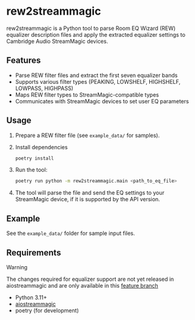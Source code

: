 # rew2streammagic

rew2streammagic is a Python tool to parse Room EQ Wizard (REW) equalizer description files and apply the extracted equalizer settings to Cambridge Audio StreamMagic devices.

## Features

- Parse REW filter files and extract the first seven equalizer bands
- Supports various filter types (PEAKING, LOWSHELF, HIGHSHELF, LOWPASS, HIGHPASS)
- Maps REW filter types to StreamMagic-compatible types
- Communicates with StreamMagic devices to set user EQ parameters

## Usage

1. Prepare a REW filter file (see `example_data/` for samples).

1. Install dependencies

    ```sh
    poetry install
    ```

1. Run the tool:

    ```sh
    poetry run python -m rew2streammagic.main <path_to_eq_file>
    ```

1. The tool will parse the file and send the EQ settings to your StreamMagic device, if it is supported by the API version.

## Example

See the `example_data/` folder for sample input files.

## Requirements

> [!WARNING]
> The changes required for equalizer support are not yet released in aiostreammagic and are only available in this [feature branch](https://github.com/Solmath/aiostreammagic/tree/feature/add-eq-support)

- Python 3.11+
- [aiostreammagic](https://github.com/noahhusby/aiostreammagic)
- poetry (for development)
